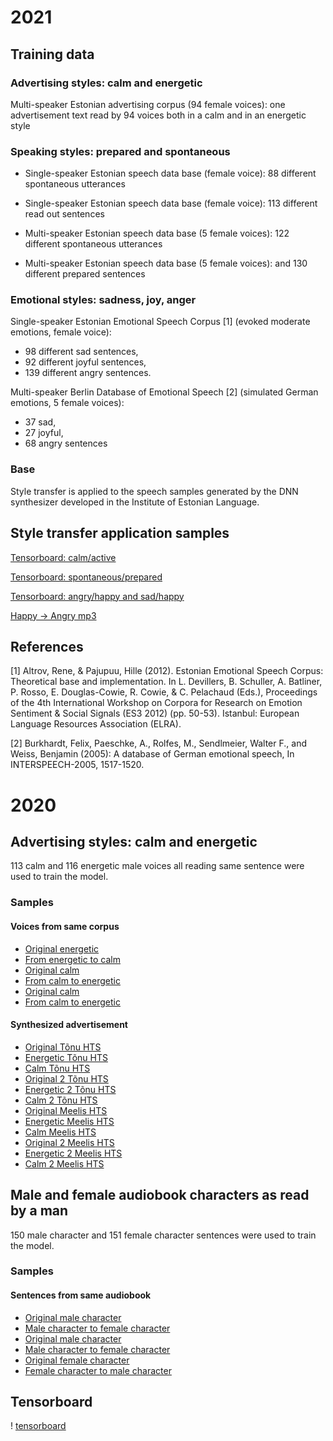 
# 2021

## Training data

### Advertising styles: calm and energetic
Multi-speaker Estonian advertising corpus (94 female voices): 
one advertisement text read by 94 voices both in a calm and in an energetic style

### Speaking styles: prepared and spontaneous
- Single-speaker Estonian speech data base (female voice): 
  88 different spontaneous utterances
- Single-speaker Estonian speech data base (female voice):
  113 different read out sentences

- Multi-speaker Estonian speech data base (5 female voices):
  122 different spontaneous utterances
- Multi-speaker Estonian speech data base (5 female voices):
  and 130 different prepared sentences

### Emotional styles: sadness, joy, anger
Single-speaker Estonian Emotional Speech Corpus [1]
(evoked moderate emotions, female voice): 
- 98 different sad sentences,
- 92 different joyful sentences, 
- 139 different angry sentences.

Multi-speaker Berlin Database of Emotional Speech [2]
(simulated German emotions, 5 female voices): 
- 37 sad, 
- 27 joyful, 
- 68 angry sentences

### Base 
Style transfer is applied to the speech samples generated by the 
DNN synthesizer developed in the Institute of Estonian Language.


## Style transfer application samples

[Tensorboard: calm/active](https://raw.githubusercontent.com/pajupuujh/demo_resources/main/2021-05/calm-active.png)

[Tensorboard: spontaneous/prepared](https://raw.githubusercontent.com/pajupuujh/demo_resources/main/2021-05/spontaneous.png)

[Tensorboard: angry/happy and sad/happy](https://raw.githubusercontent.com/pajupuujh/demo_resources/main/2021-05/happy.png)

[Happy -> Angry mp3](https://raw.githubusercontent.com/pajupuujh/demo_resources/main/2021-05/2_Head%20hinnad%20annavad%20elule%20parema%20motte.mp3)


## References

[1] Altrov, Rene, & Pajupuu, Hille (2012).
    Estonian Emotional Speech Corpus: Theoretical base and implementation.
    In L. Devillers, B. Schuller, A. Batliner, P. Rosso, E. Douglas-Cowie, R. Cowie, & C. Pelachaud (Eds.),
    Proceedings of the 4th International Workshop on Corpora for Research on Emotion Sentiment & Social Signals (ES3 2012) (pp. 50-53).
    Istanbul: European Language Resources Association (ELRA).


[2] Burkhardt, Felix, Paeschke, A., Rolfes, M., Sendlmeier, Walter F., and Weiss, Benjamin (2005):
    A database of German emotional speech, In INTERSPEECH-2005, 1517-1520.



# 2020
## Advertising styles: calm and energetic
113 calm and 116 energetic male voices all reading same sentence were used to train the model.

### Samples
#### Voices from same corpus
- [Original energetic](https://drive.google.com/open?id=1T6I-IbWuPp5sqcO7Ypy5ljpB1YuJqW0u)
- [From energetic to calm](https://drive.google.com/open?id=18pOnm1moQGRf9BWKGjtgp3hGXR09D7Ak)
- [Original calm](https://drive.google.com/open?id=1VumlFOZ74mddxYELIYW7Lj_kyGxVjXLw)
- [From calm to energetic](https://drive.google.com/open?id=1xfWM_TCvr-pKqm_2jiJts2Z_vfpH2x9V)
- [Original calm](https://drive.google.com/open?id=1821AQCPJfhuOlfsazsP0DHRPqTo6QAs1)
- [From calm to energetic](https://drive.google.com/open?id=1tsjyclXgcoy1KiMORHUgz8zBHtyZ45VI)
#### Synthesized advertisement
- [Original Tõnu HTS](https://drive.google.com/open?id=1rsOws_mvI-ey6VA2nP31wiEZDYTr8J2l)
- [Energetic Tõnu HTS](https://drive.google.com/open?id=1ayj01dsSt8hlZKPReuFyTxhilOPvvJO8)
- [Calm Tõnu HTS](https://drive.google.com/open?id=1JkwqkGlJ9h6mVoXp3rAVYSz15EtTsaM4)
- [Original 2 Tõnu HTS](https://drive.google.com/open?id=1j79Ffh30uqgavK_JPl_b_4tQuzenqcqD)
- [Energetic 2 Tõnu HTS](https://drive.google.com/open?id=1OnEN7EX0A-Q0AggqzNXYUyNITiZhoG24)
- [Calm 2 Tõnu HTS](https://drive.google.com/open?id=1q99midd7Mies3wa5qvU9kSP8jIAwcIMb)
- [Original Meelis HTS](https://drive.google.com/open?id=18rPXONwxgsJYNJXFmtqCSth2QpHsmhU0)
- [Energetic Meelis HTS](https://drive.google.com/open?id=1Br9-VObcfcKyuT3CifyY4SPsSARH6bH6)
- [Calm Meelis HTS](https://drive.google.com/open?id=1gqMR9niZCkLsAETVSCs6cVRpK45NUPxc)
- [Original 2 Meelis HTS](https://drive.google.com/open?id=15BAQQY7eaO6PYkDTNNPf-IdethEEVBoy)
- [Energetic 2 Meelis HTS](https://drive.google.com/open?id=1IIziwL94RbtPPLatjpruMRAFZfaw1z_5)
- [Calm 2 Meelis HTS](https://drive.google.com/open?id=1cnRObf-Rhw7pSZk3FJ6jYGLvYdG14AkL)

## Male and female audiobook characters as read by a man
150 male character and 151 female character sentences were used to train the model.

### Samples
#### Sentences from same audiobook
- [Original male character](https://drive.google.com/open?id=1QAgZduetnVLLAOR7V0XR5Z7Ny7scBF0n)
- [Male character to female character](https://drive.google.com/open?id=1EclvhPkMBfusqs4MKYjE2UmTqVxky4W0)
- [Original male character](https://drive.google.com/open?id=1X5tegIixGiME7_o5k6kxGQqhVntrB3tB)
- [Male character to female character](https://drive.google.com/open?id=19ATXbUK-91RnUjhhtvUbkYwjCMan11WL)
- [Original female character](https://drive.google.com/open?id=1Kh2M3gzaSrwesEXYotVl61OsGpl3r9tk)
- [Female character to male character](https://drive.google.com/open?id=1ynSPYpDroleHNq89T51LYH6sNui5Jzdb)

## Tensorboard

! [tensorboard](tensorboard.png "blue - advertisments
red - audiobook")


